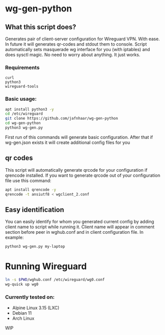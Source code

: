 # wg-gen-python
## What this script does?
Generates pair of client-server configuration for Wireguard VPN. With ease. In future it will generates qr-codes and stdout them to console. 
Script automatically sets masquerade wg interface for you (with iptables) and does sysctl magic. No need to worry about anything. It just works.
### Requirements
```
curl
python3
wireguard-tools
```
### Basic usage: 
```Bash
apt install python3 -y
cd /etc/wireguard
git clone https://github.com/jafnhaar/wg-gen-python
cd wg-gen-python
python3 wg-gen.py
```

First run of this commands will generate basic configuration. After that if wg-gen.json exists it will create additional config files for you
## qr codes
This script will automatically generate qrcode for your configuration if qrencode installed.
If you want to generate qrcode out of your configuration file use this command:

```bash
apt install qrencode -y
qrencode -t ansiutf8 < wgclient_2.conf
```
## Easy identification
You can easily identify for whom you generated current config by adding client name to script while running it. Client name will appear in comment section before peer in wghub.conf and in client configuration file. In example:
```bash
python3 wg-gen.py my-laptop
```



# Running Wireguard
```Bash
ln -s $PWD/wghub.conf /etc/wireguard/wg0.conf
wg-quick up wg0
```

### Currently tested on:
 - Alpine Linux 3.15 (LXC)
 - Debian 11
 - Arch Linux

WIP